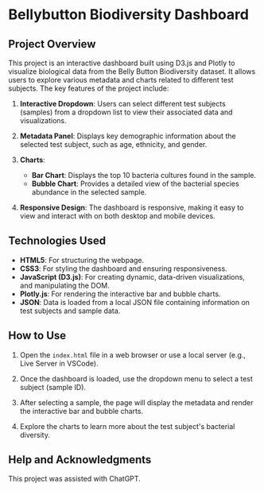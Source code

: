 # Bellybutton Biodiversity Dashboard

## Project Overview

This project is an interactive dashboard built using D3.js and Plotly to visualize biological data from the Belly Button Biodiversity dataset. It allows users to explore various metadata and charts related to different test subjects. The key features of the project include:

1. **Interactive Dropdown**: Users can select different test subjects (samples) from a dropdown list to view their associated data and visualizations.
   
2. **Metadata Panel**: Displays key demographic information about the selected test subject, such as age, ethnicity, and gender.
   
3. **Charts**:
   - **Bar Chart**: Displays the top 10 bacteria cultures found in the sample.
   - **Bubble Chart**: Provides a detailed view of the bacterial species abundance in the selected sample.
   
4. **Responsive Design**: The dashboard is responsive, making it easy to view and interact with on both desktop and mobile devices.


## Technologies Used

- **HTML5**: For structuring the webpage.
- **CSS3**: For styling the dashboard and ensuring responsiveness.
- **JavaScript (D3.js)**: For creating dynamic, data-driven visualizations, and manipulating the DOM.
- **Plotly.js**: For rendering the interactive bar and bubble charts.
- **JSON**: Data is loaded from a local JSON file containing information on test subjects and sample data.

## How to Use

1. Open the `index.html` file in a web browser or use a local server (e.g., Live Server in VSCode).
   
2. Once the dashboard is loaded, use the dropdown menu to select a test subject (sample ID).

3. After selecting a sample, the page will display the metadata and render the interactive bar and bubble charts.

4. Explore the charts to learn more about the test subject's bacterial diversity.

## Help and Acknowledgments

This project was assisted with ChatGPT. 
